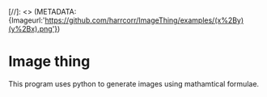 [//]: <> (METADATA: {Imageurl:'https://github.com/harrcorr/ImageThing/examples/(x%2By)(y%2Bx).png'})
<h1> Image thing </h1>
This program uses python to generate images using mathamtical formulae.
